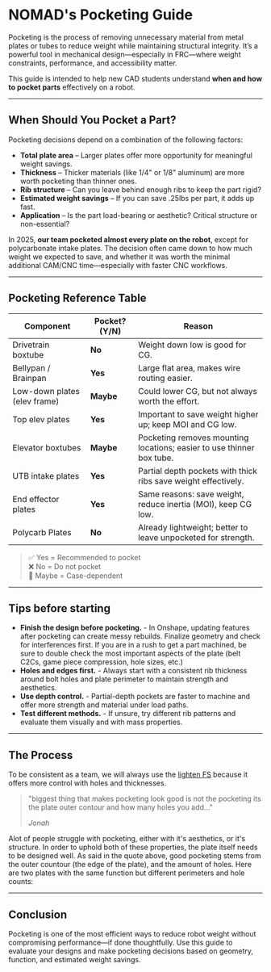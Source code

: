 # NOMAD's Pocketing Guide

Pocketing is the process of removing unnecessary material from metal plates or tubes to reduce weight while maintaining structural integrity. It’s a powerful tool in mechanical design—especially in FRC—where weight constraints, performance, and accessibility matter.

This guide is intended to help new CAD students understand **when and how to pocket parts** effectively on a robot.

---

## When Should You Pocket a Part?

Pocketing decisions depend on a combination of the following factors:

- **Total plate area** – Larger plates offer more opportunity for meaningful weight savings.
- **Thickness** – Thicker materials (like 1/4" or 1/8" aluminum) are more worth pocketing than thinner ones.
- **Rib structure** – Can you leave behind enough ribs to keep the part rigid?
- **Estimated weight savings** – If you can save .25lbs per part, it adds up fast.
- **Application** – Is the part load-bearing or aesthetic? Critical structure or non-essential?

In 2025, **our team pocketed almost every plate on the robot**, except for polycarbonate intake plates. The decision often came down to how much weight we expected to save, and whether it was worth the minimal additional CAM/CNC time—especially with faster CNC workflows.

---

## Pocketing Reference Table

| Component                     | Pocket? (Y/N) | Reason                                                                |
|-------------------------------|---------------|-----------------------------------------------------------------------|
| Drivetrain boxtube            | **No**        | Weight down low is good for CG.                                       |           
| Bellypan / Brainpan           | **Yes**       | Large flat area, makes wire routing easier.                           |
| Low-down plates (elev frame)  | **Maybe**     | Could lower CG, but not always worth the effort.                      |
| Top elev plates               | **Yes**       | Important to save weight higher up; keep MOI and CG low.              |
| Elevator boxtubes             | **Maybe**     | Pocketing removes mounting locations; easier to use thinner box tube. |
| UTB intake plates             | **Yes**       | Partial depth pockets with thick ribs save weight effectively.        |
| End effector plates           | **Yes**       | Same reasons: save weight, reduce inertia (MOI), keep CG low.         |
| Polycarb Plates               | **No**        | Already lightweight; better to leave unpocketed for strength.         |

> ✅ Yes = Recommended to pocket  
> ❌ No = Do not pocket  
> 🤔 Maybe = Case-dependent

---

## Tips before starting

- **Finish the design before pocketing.** - In Onshape, updating features after pocketing can create messy rebuilds. Finalize geometry and check for interferences first. If you are in a rush to get a part machined, be sure to double check the most important aspects of the plate (belt C2Cs, game piece compression, hole sizes, etc.)
- **Holes and edges first.** - Always start with a consistent rib thickness around bolt holes and plate perimeter to maintain strength and aesthetics.
- **Use depth control.** - Partial-depth pockets are faster to machine and offer more strength and material under load paths.
- **Test different methods.** - If unsure, try different rib patterns and evaluate them visually and with mass properties.

---

## The Process

To be consistent as a team, we will always use the [lighten FS](https://cad.onshape.com/documents/573f7d70e4b0fddafb52148c/v/159edf03bd5c40a22bbff33c/e/5eccf6d369b0312a728d77d3) because it offers more control with holes and thicknesses.

> "biggest thing that makes pocketing look good is not the pocketing its the plate outer contour and how many holes you add..." 
>
> *Jonah*

Alot of people struggle with pocketing, either with it's aesthetics, or it's structure. In order to uphold both of these properties, the plate itself needs to be designed well. As said in the quote above, good pocketing stems from the outer countour (the edge of the plate), and the amount of holes. Here are two plates with the same function but different perimeters and hole counts:




---
## Conclusion 

Pocketing is one of the most efficient ways to reduce robot weight without compromising performance—if done thoughtfully. Use this guide to evaluate your designs and make pocketing decisions based on geometry, function, and estimated weight savings.
